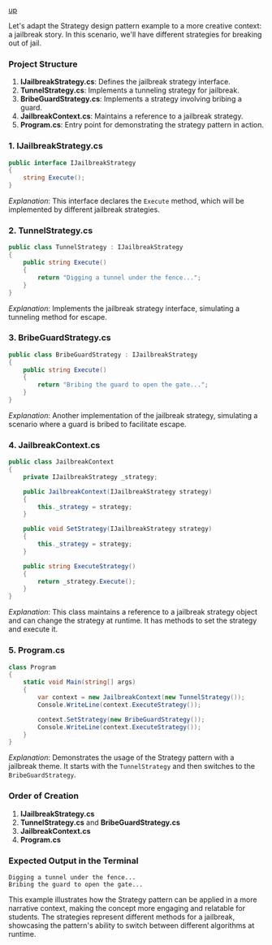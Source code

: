 [up](../README.md)

Let's adapt the Strategy design pattern example to a more creative context: a jailbreak story. In this scenario, we'll have different strategies for breaking out of jail.

### Project Structure
1. **IJailbreakStrategy.cs**: Defines the jailbreak strategy interface.
2. **TunnelStrategy.cs**: Implements a tunneling strategy for jailbreak.
3. **BribeGuardStrategy.cs**: Implements a strategy involving bribing a guard.
4. **JailbreakContext.cs**: Maintains a reference to a jailbreak strategy.
5. **Program.cs**: Entry point for demonstrating the strategy pattern in action.

### 1. IJailbreakStrategy.cs
```csharp
public interface IJailbreakStrategy
{
    string Execute();
}
```
*Explanation*: This interface declares the `Execute` method, which will be implemented by different jailbreak strategies.

### 2. TunnelStrategy.cs
```csharp
public class TunnelStrategy : IJailbreakStrategy
{
    public string Execute()
    {
        return "Digging a tunnel under the fence...";
    }
}
```
*Explanation*: Implements the jailbreak strategy interface, simulating a tunneling method for escape.

### 3. BribeGuardStrategy.cs
```csharp
public class BribeGuardStrategy : IJailbreakStrategy
{
    public string Execute()
    {
        return "Bribing the guard to open the gate...";
    }
}
```
*Explanation*: Another implementation of the jailbreak strategy, simulating a scenario where a guard is bribed to facilitate escape.

### 4. JailbreakContext.cs
```csharp
public class JailbreakContext
{
    private IJailbreakStrategy _strategy;

    public JailbreakContext(IJailbreakStrategy strategy)
    {
        this._strategy = strategy;
    }

    public void SetStrategy(IJailbreakStrategy strategy)
    {
        this._strategy = strategy;
    }

    public string ExecuteStrategy()
    {
        return _strategy.Execute();
    }
}
```
*Explanation*: This class maintains a reference to a jailbreak strategy object and can change the strategy at runtime. It has methods to set the strategy and execute it.

### 5. Program.cs
```csharp
class Program
{
    static void Main(string[] args)
    {
        var context = new JailbreakContext(new TunnelStrategy());
        Console.WriteLine(context.ExecuteStrategy());

        context.SetStrategy(new BribeGuardStrategy());
        Console.WriteLine(context.ExecuteStrategy());
    }
}
```
*Explanation*: Demonstrates the usage of the Strategy pattern with a jailbreak theme. It starts with the `TunnelStrategy` and then switches to the `BribeGuardStrategy`.

### Order of Creation
1. **IJailbreakStrategy.cs**
2. **TunnelStrategy.cs** and **BribeGuardStrategy.cs**
3. **JailbreakContext.cs**
4. **Program.cs**

### Expected Output in the Terminal
```
Digging a tunnel under the fence...
Bribing the guard to open the gate...
```

This example illustrates how the Strategy pattern can be applied in a more narrative context, making the concept more engaging and relatable for students. The strategies represent different methods for a jailbreak, showcasing the pattern's ability to switch between different algorithms at runtime.

